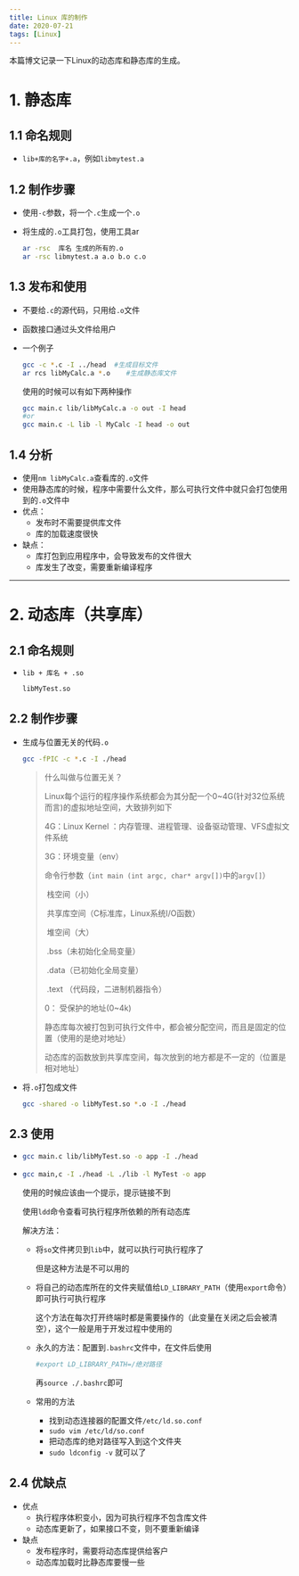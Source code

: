 ```yaml
---
title: Linux 库的制作
date: 2020-07-21
tags: [Linux]
---
```


本篇博文记录一下Linux的动态库和静态库的生成。

<!--more-->

# 1. 静态库

## 1.1 命名规则

- `lib+库的名字+.a`，例如`libmytest.a`

## 1.2 制作步骤

- 使用`-c`参数，将一个`.c`生成一个`.o`

- 将生成的`.o`工具打包，使用工具ar

  ```bash
  ar -rsc  库名 生成的所有的.o
  ar -rsc libmytest.a a.o b.o c.o
  ```

## 1.3 发布和使用

- 不要给`.c`的源代码，只用给`.o`文件
- 函数接口通过头文件给用户

- 一个例子

  ```bash
  gcc -c *.c -I ../head  #生成目标文件
  ar rcs libMyCalc.a *.o	#生成静态库文件
  ```

  使用的时候可以有如下两种操作

  ```bash
  gcc main.c lib/libMyCalc.a -o out -I head
  #or
  gcc main.c -L lib -l MyCalc -I head -o out
  ```

## 1.4 分析

- 使用`nm libMyCalc.a`查看库的`.o`文件
-  使用静态库的时候，程序中需要什么文件，那么可执行文件中就只会打包使用到的`.o`文件中
- 优点：
  -  发布时不需要提供库文件
  -  库的加载速度很快
- 缺点：
  - 库打包到应用程序中，会导致发布的文件很大
  - 库发生了改变，需要重新编译程序

---

# 2. 动态库（共享库）

## 2.1 命名规则

- `lib + 库名 + .so`

  ```bash
  libMyTest.so
  ```

## 2.2 制作步骤

- 生成与位置无关的代码`.o`

  ```bash
  gcc -fPIC -c *.c -I ./head
  ```

  > 什么叫做与位置无关？
  >
  > Linux每个运行的程序操作系统都会为其分配一个0~4G(针对32位系统而言)的虚拟地址空间，大致排列如下
  >
  > 4G：Linux Kernel ：内存管理、进程管理、设备驱动管理、VFS虚拟文件系统
  >
  > 3G：环境变量（env）
  >
  > ​		命令行参数（`int main (int argc, char* argv[])`中的`argv[]`）
  >
  > ​		栈空间（小）
  >
  > ​		共享库空间（C标准库，Linux系统I/O函数）
  >
  > ​		堆空间（大）
  >
  > ​		.bss（未初始化全局变量）
  >
  > ​		.data（已初始化全局变量）
  >
  > ​		.text （代码段，二进制机器指令）
  >
  > 0：  受保护的地址(0~4k)
  >
  > 静态库每次被打包到可执行文件中，都会被分配空间，而且是固定的位置（使用的是绝对地址）
  >
  > 动态库的函数放到共享库空间，每次放到的地方都是不一定的（位置是相对地址）

- 将`.o`打包成文件

  ```bash
  gcc -shared -o libMyTest.so *.o -I ./head
  ```

## 2.3 使用

- ```bash
  gcc main.c lib/libMyTest.so -o app -I ./head
  ```

- ```bash
  gcc main,c -I ./head -L ./lib -l MyTest -o app
  ```

  使用的时候应该由一个提示，提示链接不到

  使用`ldd`命令查看可执行程序所依赖的所有动态库

  解决方法：

  - 将`so`文件拷贝到`lib`中，就可以执行可执行程序了

    但是这种方法是不可以用的

  - 将自己的动态库所在的文件夹赋值给`LD_LIBRARY_PATH`（使用`export`命令）即可执行可执行程序

    这个方法在每次打开终端时都是需要操作的（此变量在关闭之后会被清空），这个一般是用于开发过程中使用的

  - 永久的方法：配置到`.bashrc`文件中，在文件后使用

    ```bash
    #export LD_LIBRARY_PATH=/绝对路径
    ```

    再`source ./.bashrc`即可

  - 常用的方法

    - 找到动态连接器的配置文件`/etc/ld.so.conf`
    - `sudo vim /etc/ld/so.conf`
    - 把动态库的绝对路径写入到这个文件夹
    - `sudo ldconfig -v` 就可以了

## 2.4 优缺点

- 优点
  - 执行程序体积变小，因为可执行程序不包含库文件
  - 动态库更新了，如果接口不变，则不要重新编译
- 缺点
  - 发布程序时，需要将动态库提供给客户
  - 动态库加载时比静态库要慢一些

